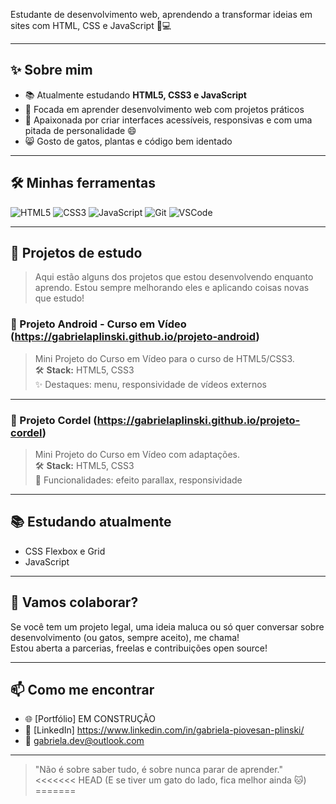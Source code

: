 Estudante de desenvolvimento web, aprendendo a transformar ideias em sites com HTML, CSS e JavaScript 🌱💻

---

## ✨ Sobre mim

- 📚 Atualmente estudando **HTML5, CSS3 e JavaScript**
- 🎯 Focada em aprender desenvolvimento web com projetos práticos
- 🎨 Apaixonada por criar interfaces acessíveis, responsivas e com uma pitada de personalidade 😄
- 😸 Gosto de gatos, plantas e código bem identado

---

## 🛠️ Minhas ferramentas

![HTML5](https://img.shields.io/badge/-HTML5-E34F26?style=flat&logo=html5&logoColor=white)
![CSS3](https://img.shields.io/badge/-CSS3-1572B6?style=flat&logo=css3&logoColor=white)
![JavaScript](https://img.shields.io/badge/-JavaScript-F7DF1E?style=flat&logo=javascript&logoColor=black)
![Git](https://img.shields.io/badge/-Git-F05032?style=flat&logo=git&logoColor=white)
![VSCode](https://img.shields.io/badge/-VSCode-007ACC?style=flat&logo=visual-studio-code&logoColor=white)

---

## 🚧 Projetos de estudo

> Aqui estão alguns dos projetos que estou desenvolvendo enquanto aprendo. Estou sempre melhorando eles e aplicando coisas novas que estudo!

### 🔗 Projeto Android - Curso em Vídeo (https://gabrielaplinski.github.io/projeto-android)
> Mini Projeto do Curso em Vídeo para o curso de HTML5/CSS3.  
> 🛠️ **Stack:** HTML5, CSS3  
> ✨ Destaques: menu, responsividade de vídeos externos  

---

### 🔗 Projeto Cordel (https://gabrielaplinski.github.io/projeto-cordel)
> Mini Projeto do Curso em Vídeo com adaptações.  
> 🛠️ **Stack:** HTML5, CSS3   
> 🧩 Funcionalidades: efeito parallax, responsividade  

---

## 📚 Estudando atualmente

- CSS Flexbox e Grid
- JavaScript

---


## 🤝 Vamos colaborar?

Se você tem um projeto legal, uma ideia maluca ou só quer conversar sobre desenvolvimento (ou gatos, sempre aceito), me chama!  
Estou aberta a parcerias, freelas e contribuições open source!

---

## 📫 Como me encontrar

- 🌐 [Portfólio] EM CONSTRUÇÃO
- 💼 [LinkedIn] https://www.linkedin.com/in/gabriela-piovesan-plinski/
- 📧 gabriela.dev@outlook.com

---

> "Não é sobre saber tudo, é sobre nunca parar de aprender."  
<<<<<<< HEAD
> (E se tiver um gato do lado, fica melhor ainda 🐱)
=======
